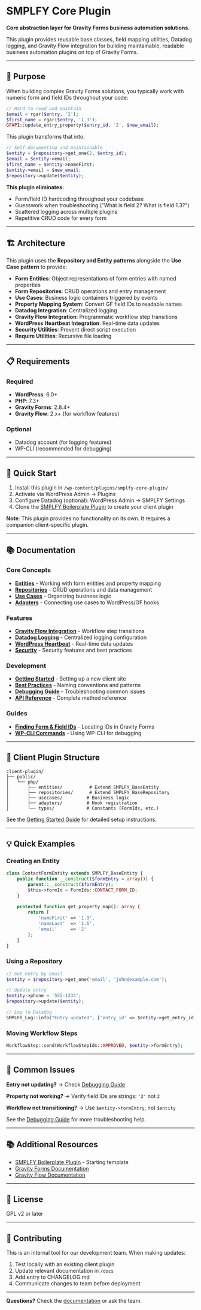 # SMPLFY Core Plugin

**Core abstraction layer for Gravity Forms business automation solutions.**

This plugin provides reusable base classes, field mapping utilities, Datadog logging, and Gravity Flow integration for building maintainable, readable business automation plugins on top of Gravity Forms.

---

## 🎯 Purpose

When building complex Gravity Forms solutions, you typically work with numeric form and field IDs throughout your code:

```php
// Hard to read and maintain
$email = rgar($entry, '2');
$first_name = rgar($entry, '1.3');
GFAPI::update_entry_property($entry_id, '2', $new_email);
```

This plugin transforms that into:

```php
// Self-documenting and maintainable
$entity = $repository->get_one(2, $entry_id);
$email = $entity->email;
$first_name = $entity->nameFirst;
$entity->email = $new_email;
$repository->update($entity);
```

**This plugin eliminates:**
- Form/field ID hardcoding throughout your codebase
- Guesswork when troubleshooting ("What is field 2? What is field 1.3?")
- Scattered logging across multiple plugins
- Repetitive CRUD code for every form

---

## 🏗️ Architecture

This plugin uses the **Repository and Entity patterns** alongside the **Use Case pattern** to provide:

- **Form Entities**: Object representations of form entries with named properties
- **Form Repositories**: CRUD operations and entry management
- **Use Cases**: Business logic containers triggered by events
- **Property Mapping System**: Convert GF field IDs to readable names
- **Datadog Integration**: Centralized logging
- **Gravity Flow Integration**: Programmatic workflow step transitions
- **WordPress Heartbeat Integration**: Real-time data updates
- **Security Utilities**: Prevent direct script execution
- **Require Utilities**: Recursive file loading

---

## 📋 Requirements

### Required
- **WordPress**: 6.0+
- **PHP**: 7.3+
- **Gravity Forms**: 2.8.4+
- **Gravity Flow**: 2.x+ (for workflow features)

### Optional
- Datadog account (for logging features)
- WP-CLI (recommended for debugging)

---

## 🚀 Quick Start

1. Install this plugin in `/wp-content/plugins/smplfy-core-plugin/`
2. Activate via WordPress Admin → Plugins
3. Configure Datadog (optional): WordPress Admin → SMPLFY Settings
4. Clone the [SMPLFY Boilerplate Plugin](https://github.com/sblik/smplfy-boilerplate-plugin) to create your client plugin

**Note**: This plugin provides no functionality on its own. It requires a companion client-specific plugin.

---

## 📚 Documentation

### Core Concepts
- **[Entities](docs/entities.md)** - Working with form entities and property mapping
- **[Repositories](docs/repositories.md)** - CRUD operations and data management
- **[Use Cases](docs/use-cases.md)** - Organizing business logic
- **[Adapters](docs/adapters.md)** - Connecting use cases to WordPress/GF hooks

### Features
- **[Gravity Flow Integration](docs/gravity-flow.md)** - Workflow step transitions
- **[Datadog Logging](docs/datadog-logging.md)** - Centralized logging configuration
- **[WordPress Heartbeat](docs/heartbeat.md)** - Real-time data updates
- **[Security](docs/security.md)** - Security features and best practices

### Development
- **[Getting Started](docs/getting-started.md)** - Setting up a new client site
- **[Best Practices](docs/best-practices.md)** - Naming conventions and patterns
- **[Debugging Guide](docs/debugging.md)** - Troubleshooting common issues
- **[API Reference](docs/api-reference.md)** - Complete method reference

### Guides
- **[Finding Form & Field IDs](docs/finding-ids.md)** - Locating IDs in Gravity Forms
- **[WP-CLI Commands](docs/wp-cli.md)** - Using WP-CLI for debugging

---

## 🔧 Client Plugin Structure

```
client-plugin/
├── public/
│   └── php/
│       ├── entities/          # Extend SMPLFY_BaseEntity
│       ├── repositories/      # Extend SMPLFY_BaseRepository
│       ├── usecases/         # Business logic
│       ├── adapters/         # Hook registration
│       └── types/            # Constants (FormIds, etc.)
```

See the [Getting Started Guide](docs/getting-started.md) for detailed setup instructions.

---

## 💡 Quick Examples

### Creating an Entity
```php
class ContactFormEntity extends SMPLFY_BaseEntity {
    public function __construct($formEntry = array()) {
        parent::__construct($formEntry);
        $this->formId = FormIds::CONTACT_FORM_ID;
    }
    
    protected function get_property_map(): array {
        return [
            'nameFirst' => '1.3',
            'nameLast'  => '1.6',
            'email'     => '2'
        ];
    }
}
```

### Using a Repository
```php
// Get entry by email
$entity = $repository->get_one('email', 'john@example.com');

// Update entry
$entity->phone = '555-1234';
$repository->update($entity);

// Log to Datadog
SMPLFY_Log::info("Entry updated", ['entry_id' => $entity->get_entry_id()]);
```

### Moving Workflow Steps
```php
WorkflowStep::send(WorkflowStepIds::APPROVED, $entity->formEntry);
```

---

## 🐛 Common Issues

**Entry not updating?** → Check [Debugging Guide](docs/debugging.md#entry-not-updating)

**Property not working?** → Verify field IDs are strings: `'2'` not `2`

**Workflow not transitioning?** → Use `$entity->formEntry`, not `$entity`

See the [Debugging Guide](docs/debugging.md) for more troubleshooting help.

---

## 📚 Additional Resources

- [SMPLFY Boilerplate Plugin](https://github.com/sblik/smplfy-boilerplate-plugin) - Starting template
- [Gravity Forms Documentation](https://docs.gravityforms.com/)
- [Gravity Flow Documentation](https://docs.gravityflow.io/)

---

## 📄 License

GPL v2 or later

---

## 🤝 Contributing

This is an internal tool for our development team. When making updates:

1. Test locally with an existing client plugin
2. Update relevant documentation in `/docs`
3. Add entry to CHANGELOG.md
4. Communicate changes to team before deployment

---

**Questions?** Check the [documentation](docs/) or ask the team.
